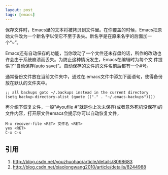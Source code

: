```yaml
---
layout: post
tags: [emacs]
---
```


保存文件时，Emacs里的文本将被拷贝到文件里。在你覆盖的时候，Emacs把原始文件改为一个新名字以使它不至于丢失。新名字是在原来名字的后面加一个“~”。 

Emacs还有自动保存的功能，当你改动了一个文件还未存盘的话，所作的改动也许会由于系统崩溃而丢失。为防止这种情况发生，Emacs在编辑时为每个文 件提供了“自动保存(auto save)”。自动保存的文件的文件名前后都有一个#号。

通常备份文件放在当前文件夹中，通过在.emacs文件中添加下面语句，使得备份放在默认的文件夹中。

```
;; all backups goto ~/.backups instead in the current directory
(setq backup-directory-alist (quote (("." . "~/.emacs-backups"))))
```

再介绍下恢复文件，一般"#youfile #"就是你上次未保存(或者意外死机没保存)的文件内容，打开原文件emacs会提示你可以自动恢复文件，

```
M-x recover-file <RET> 文件名 <RET>
yes <RET>
C-x C-s
```

## 引用

1. http://blog.csdn.net/youzhuohao/article/details/8098683 
2. http://blog.csdn.net/xiaolongwang2010/article/details/8244988